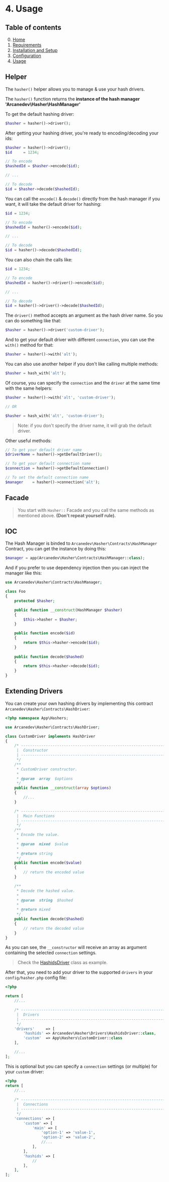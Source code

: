 # 4. Usage

## Table of contents

0. [Home](0-Home.md)
1. [Requirements](1-Requirements.md)
2. [Installation and Setup](2-Installation-and-Setup.md)
3. [Configuration](3-Configuration.md)
4. [Usage](4-Usage.md)

## Helper

The `hasher()` helper allows you to manage & use your hash drivers. 

The `hasher()` function returns the **instance of the hash manager 'Arcanedev\Hasher\HashManager'**

To get the default hashing driver:

```php
$hasher = hasher()->driver();
```

After getting your hashing driver, you're ready to encoding/decoding your ids:

```php
$hasher = hasher()->driver();
$id     = 1234;

// To encode
$hashedId = $hasher->encode($id);

// ...

// To decode
$id = $hasher->decode($hashedId);
```

You can call the `encode()` & `decode()` directly from the hash manager if you want, it will take the default driver for hashing:

```php
$id = 1234;

// To encode
$hashedId = hasher()->encode($id);

// ...

// To decode
$id = hasher()->decode($hashedId);
```

You can also chain the calls like:

```php
$id = 1234;

// To encode
$hashedId = hasher()->driver()->encode($id);

// ...

// To decode
$id = hasher()->driver()->decode($hashedId);
```

The `driver()` method accepts an argument as the hash driver name. So you can do something like that:
 
```php
$hasher = hasher()->driver('custom-driver');
```

And to get your default driver with different `connection`, you can use the `with()` method for that:

```php
$hasher = hasher()->with('alt');
```

You can also use another helper if you don't like calling multiple methods:

```php
$hasher = hash_with('alt');
```
 
Of course, you can specify the `connection` and the `driver` at the same time with the same helpers:

```php
$hasher = hasher()->with('alt', 'custom-driver');

// OR

$hasher = hash_with('alt', 'custom-driver');
```

 > Note: if you don't specify the driver name, it will grab the default driver.

Other useful methods:

```php
// To get your default driver name
$driverName = hasher()->getDefaultDriver();

// To get your default connection name 
$connection = hasher()->getDefaultConnection()

// To set the default connection name
$manager    = hasher()->connection('alt');
```

## Facade

 > You start with `Hasher::` Facade and you call the same methods as mentioned above. **(Don't repeat yourself rule).**

## IOC

The Hash Manager is binded to `Arcanedev\Hasher\Contracts\HashManager` Contract, you can get the instance by doing this:

```php
$manager = app(Arcanedev\Hasher\Contracts\HashManager::class);
```

And if you prefer to use dependency injection then you can inject the manager like this:

```php
use Arcanedev\Hasher\Contracts\HashManager;

class Foo
{
    protected $hasher;

    public function __construct(HashManager $hasher)
    {
        $this->hasher = $hasher;
    }

    public function encode($id)
    {
        return $this->hasher->encode($id);
    }
    
    public function decode($hashed)
    {
        return $this->hasher->decode($id);
    }
}
```

## Extending Drivers

You can create your own hashing drivers by implementing this contract `Arcanedev\Hasher\Contracts\HashDriver`:

```php
<?php namespace App\Hashers;

use Arcanedev\Hasher\Contracts\HashDriver;

class CustomDriver implements HashDriver 
{
    /* ------------------------------------------------------------------------------------------------
     |  Constructor
     | ------------------------------------------------------------------------------------------------
     */
    /**
     * CustomDriver constructor.
     *
     * @param  array  $options
     */
    public function __construct(array $options)
    {
        //...
    }

    /* ------------------------------------------------------------------------------------------------
     |  Main Functions
     | ------------------------------------------------------------------------------------------------
     */
    /**
     * Encode the value.
     *
     * @param  mixed  $value
     *
     * @return string
     */
    public function encode($value)
    {
        // return the encoded value
    }

    /**
     * Decode the hashed value.
     *
     * @param  string  $hashed
     *
     * @return mixed
     */
    public function decode($hashed)
    {
        // return the decoded value
    }
}
```

As you can see, the `__constructor` will receive an array as argument containing the selected `connection` settings.

 > Check the [HashidsDriver](https://github.com/ARCANEDEV/Hasher/blob/master/src/Drivers/HashidsDriver.php) class as example.

After that, you need to add your driver to the supported `drivers` in your `config/hasher.php` config file:

```php
<?php

return [
    //...

    /* ------------------------------------------------------------------------------------------------
     |  Drivers
     | ------------------------------------------------------------------------------------------------
     */
    'drivers'     => [
        'hashids' => Arcanedev\Hasher\Drivers\HashidsDriver::class,
        'custom'  => App\Hashers\CustomDriver::class
    ],

    //...
];
```

This is optional but you can specify a `connection` settings (or multiple) for your `custom` driver:

```php
<?php
return [
    //...
    
    /* ------------------------------------------------------------------------------------------------
     |  Connections
     | ------------------------------------------------------------------------------------------------
     */
    'connections' => [
        'custom' => [
            'main' => [
                'option-1' => 'value-1',
                'option-2' => 'value-2',
                //...
            ],
        ],
        'hashids' => [
            //
        ],
    ],
];
```
